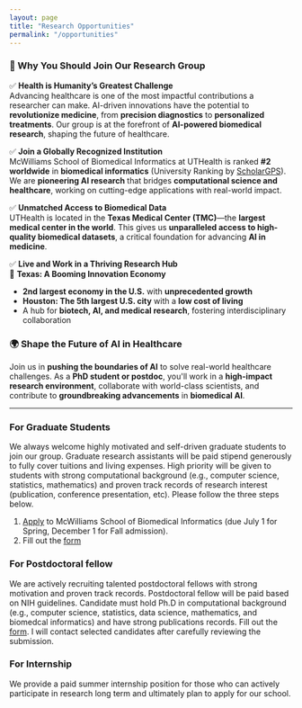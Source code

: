 ```yaml
---
layout: page
title: "Research Opportunities"
permalink: "/opportunities"
---
```



### 🔹 Why You Should Join Our Research Group

✅ **Health is Humanity’s Greatest Challenge**  
Advancing healthcare is one of the most impactful contributions a researcher can make. AI-driven innovations have the potential to **revolutionize medicine**, from **precision diagnostics** to **personalized treatments**. Our group is at the forefront of **AI-powered biomedical research**, shaping the future of healthcare.  

✅ **Join a Globally Recognized Institution**  
McWilliams School of Biomedical Informatics at UTHealth is ranked **#2 worldwide** in **biomedical informatics** (University Ranking by [ScholarGPS](https://scholargps.com/specialties/25928167812526/health-informatics)). We are **pioneering AI research** that bridges **computational science and healthcare**, working on cutting-edge applications with real-world impact.  

✅ **Unmatched Access to Biomedical Data**  
UTHealth is located in the **Texas Medical Center (TMC)**—the **largest medical center in the world**. This gives us **unparalleled access to high-quality biomedical datasets**, a critical foundation for advancing **AI in medicine**.  

✅ **Live and Work in a Thriving Research Hub**  
📍 **Texas: A Booming Innovation Economy**  
- **2nd largest economy in the U.S.** with **unprecedented growth**  
- **Houston: The 5th largest U.S. city** with a **low cost of living**  
- A hub for **biotech, AI, and medical research**, fostering interdisciplinary collaboration  

### 🌍 **Shape the Future of AI in Healthcare**  
Join us in **pushing the boundaries of AI** to solve real-world healthcare challenges. As a **PhD student or postdoc**, you'll work in a **high-impact research environment**, collaborate with world-class scientists, and contribute to **groundbreaking advancements** in **biomedical AI**.  


---

### For Graduate Students
We always welcome highly motivated and self-driven graduate students to join our group. Graduate research assistants will be paid stipend generously to fully cover tuitions and living expenses. High priority will be given to students with strong computational background (e.g., computer science, statistics, mathematics) and proven track records of research interest (publication, conference presentation, etc). Please follow the three steps below.
1. [Apply](https://sbmi.uth.edu/applysbmi/) to McWilliams School of Biomedical Informatics (due July 1 for Spring, December 1 for Fall admission). 
2. Fill out the [form](https://forms.gle/Affb1USehKBp8TGp7)


### For Postdoctoral fellow
We are actively recruiting talented postdoctoral fellows with strong motivation and proven track records. Postdoctoral fellow will be paid based on NIH guidelines. Candidate must hold Ph.D in computational background (e.g., computer science, statistics, data science, mathematics, and biomedcal informatics) and have strong publications records. Fill out the [form](https://forms.gle/bwauVcXeH422CfAr7). I will contact selected candidates after carefully reviewing the submission.

### For Internship
We provide a paid summer internship position for those who can actively participate in research long term and ultimately plan to apply for our school. 
